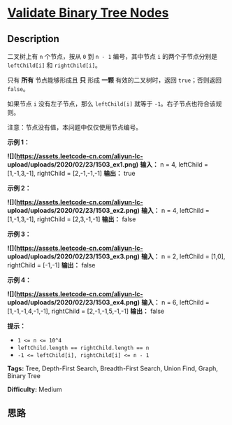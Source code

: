 # [Validate Binary Tree Nodes][title]

## Description

二叉树上有 `n` 个节点，按从 `0` 到 `n - 1` 编号，其中节点 `i` 的两个子节点分别是 `leftChild[i]` 和
`rightChild[i]`。

只有 **所有** 节点能够形成且 **只** 形成 **一颗**  有效的二叉树时，返回 `true`；否则返回 `false`。

如果节点 `i` 没有左子节点，那么 `leftChild[i]` 就等于 `-1`。右子节点也符合该规则。

注意：节点没有值，本问题中仅仅使用节点编号。



**示例 1：**

**![](https://assets.leetcode-cn.com/aliyun-lc-
upload/uploads/2020/02/23/1503_ex1.png)**
            **输入：** n = 4, leftChild = [1,-1,3,-1], rightChild = [2,-1,-1,-1]    **输出：** true    

**示例 2：**

**![](https://assets.leetcode-cn.com/aliyun-lc-
upload/uploads/2020/02/23/1503_ex2.png)**
            **输入：** n = 4, leftChild = [1,-1,3,-1], rightChild = [2,3,-1,-1]    **输出：** false    

**示例 3：**

**![](https://assets.leetcode-cn.com/aliyun-lc-
upload/uploads/2020/02/23/1503_ex3.png)**
            **输入：** n = 2, leftChild = [1,0], rightChild = [-1,-1]    **输出：** false    

**示例 4：**

**![](https://assets.leetcode-cn.com/aliyun-lc-
upload/uploads/2020/02/23/1503_ex4.png)**
            **输入：** n = 6, leftChild = [1,-1,-1,4,-1,-1], rightChild = [2,-1,-1,5,-1,-1]    **输出：** false    



**提示：**

  * `1 <= n <= 10^4`
  * `leftChild.length == rightChild.length == n`
  * `-1 <= leftChild[i], rightChild[i] <= n - 1`


**Tags:** Tree, Depth-First Search, Breadth-First Search, Union Find, Graph, Binary Tree

**Difficulty:** Medium

## 思路

[title]: https://leetcode-cn.com/problems/validate-binary-tree-nodes

